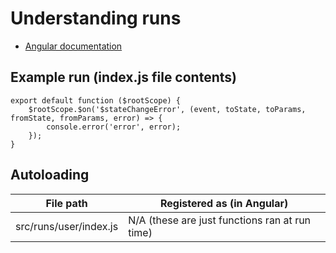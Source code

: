 # Understanding runs

* [Angular documentation](https://docs.angularjs.org/guide/module#run-blocks)

## Example run (index.js file contents)

```
export default function ($rootScope) {
    $rootScope.$on('$stateChangeError', (event, toState, toParams, fromState, fromParams, error) => {
        console.error('error', error);
    });
}
```

## Autoloading

|File path|Registered as (in Angular)|
|---|---|
|src/runs/user/index.js|N/A (these are just functions ran at run time)|
